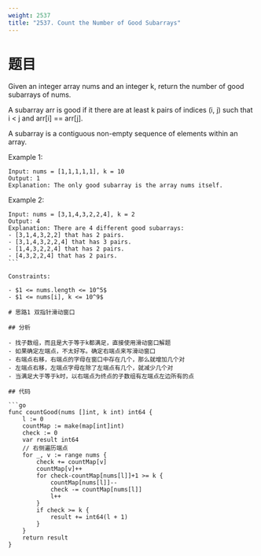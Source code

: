 ```yaml
---
weight: 2537
title: "2537. Count the Number of Good Subarrays"
---
```


# 题目

Given an integer array nums and an integer k, return the number of good subarrays of nums.

A subarray arr is good if it there are at least k pairs of indices (i, j) such that i < j and arr[i] == arr[j].

A subarray is a contiguous non-empty sequence of elements within an array.

Example 1:

```
Input: nums = [1,1,1,1,1], k = 10
Output: 1
Explanation: The only good subarray is the array nums itself.
```

Example 2:

```
Input: nums = [3,1,4,3,2,2,4], k = 2
Output: 4
Explanation: There are 4 different good subarrays:
- [3,1,4,3,2,2] that has 2 pairs.
- [3,1,4,3,2,2,4] that has 3 pairs.
- [1,4,3,2,2,4] that has 2 pairs.
- [4,3,2,2,4] that has 2 pairs.
``` 

Constraints:

- $1 <= nums.length <= 10^5$
- $1 <= nums[i], k <= 10^9$

# 思路1 双指针滑动窗口

## 分析

- 找子数组，而且是大于等于k都满足，直接使用滑动窗口解题
- 如果确定左端点，不太好写。确定右端点来写滑动窗口
- 右端点右移，右端点的字母在窗口中存在几个，那么就增加几个对
- 左端点右移，左端点字母在除了左端点有几个，就减少几个对
- 当满足大于等于k时，以右端点为终点的子数组有左端点左边所有的点

## 代码

```go
func countGood(nums []int, k int) int64 {
	l := 0
	countMap := make(map[int]int)
	check := 0
	var result int64
	// 右侧遍历端点
	for _, v := range nums {
		check += countMap[v]
		countMap[v]++
		for check-countMap[nums[l]]+1 >= k {
			countMap[nums[l]]--
			check -= countMap[nums[l]]
			l++
		}
		if check >= k {
			result += int64(l + 1)
		}
	}
	return result
}
```
